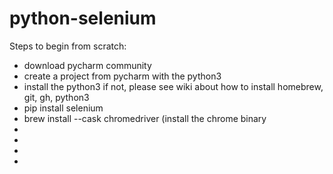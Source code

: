 # python-selenium

Steps to begin from scratch:

- download pycharm community
- create a project from pycharm with the python3
- install the python3 if not, please see wiki about how to install homebrew, git, gh, python3 
- pip install selenium
- brew install --cask chromedriver (install the chrome binary 
- 
- 
- 
- 






